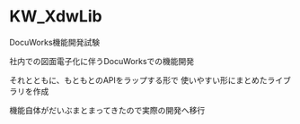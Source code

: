 # KW_XdwLib
DocuWorks機能開発試験

社内での図面電子化に伴うDocuWorksでの機能開発

それとともに、もともとのAPIをラップする形で
使いやすい形にまとめたライブラリを作成

機能自体がだいぶまとまってきたので実際の開発へ移行
